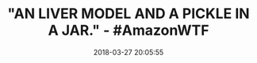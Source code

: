 ---
title: '"AN LIVER MODEL AND A PICKLE IN A JAR." - #AmazonWTF'
name: HEALTH EDCO W43232 Pickled Liver Model in Plastic Specimen Jar
date: '2018-03-27 20:05:55'
buy_now: >-
  https://www.amazon.com/HEALTH-EDCO-W43232-Pickled-Specimen/dp/B005OSXPWI?SubscriptionId=AKIAIA5RBQIWQVTCUEUQ&tag=coldcutdeals-20&linkCode=xm2&camp=2025&creative=165953&creativeASIN=B005OSXPWI
description_markdown: |+
  HEALTH EDCO W43232 Pickled Liver Model in Plastic Specimen Jar

    - This plastic specimen jar contains a Biolike2 model of a cirrhotic liver floating beside a pickle

    - The humorous comparison makes the serious point that alcohol abuse can lead to cirrhosis

    - Leading cause of death

    - Pickled liver model

    - Pack of 1

tweet_id_str: '978724817330372608'
price: $87.00
you_save: ''
asin: B005OSXPWI
image: 'https://images-na.ssl-images-amazon.com/images/I/51eVS5GTQGL.jpg'

---